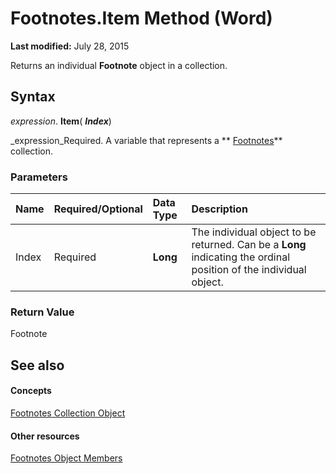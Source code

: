 
# Footnotes.Item Method (Word)

 **Last modified:** July 28, 2015

Returns an individual  **Footnote** object in a collection.

## Syntax

 _expression_. **Item**( **_Index_**)

 _expression_Required. A variable that represents a  ** [Footnotes](d46a0972-2784-4814-d547-30122a35cdc1.md)** collection.


### Parameters



|**Name**|**Required/Optional**|**Data Type**|**Description**|
|:-----|:-----|:-----|:-----|
|Index|Required| **Long**|The individual object to be returned. Can be a  **Long** indicating the ordinal position of the individual object.|

### Return Value

Footnote


## See also


#### Concepts


 [Footnotes Collection Object](d46a0972-2784-4814-d547-30122a35cdc1.md)
#### Other resources


 [Footnotes Object Members](fe8f7120-9a44-1825-7e4b-8c80874755d9.md)
